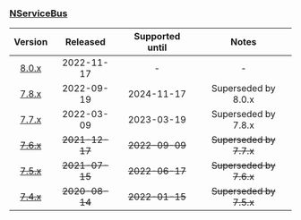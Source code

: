 ### [NServiceBus](/nuget/NServiceBus)

| Version   | Released       | Supported until   | Notes                             |
|:---------:|:--------------:|:-----------------:|:---------------------------------:|
| [8.0.x](https://www.nuget.org/packages/NServiceBus/8.0.1) | 2022-11-17     | -                 | -                                 |
| [7.8.x](https://www.nuget.org/packages/NServiceBus/7.8.0) | 2022-09-19     | 2024-11-17        | Superseded by 8.0.x               |
| [7.7.x](https://www.nuget.org/packages/NServiceBus/7.7.4) | 2022-03-09     | 2023-03-19        | Superseded by 7.8.x               |
| [~~7.6.x~~](https://www.nuget.org/packages/NServiceBus/7.6.3) | ~~2021-12-17~~ | ~~2022-09-09~~    | ~~Superseded by 7.7.x~~           |
| [~~7.5.x~~](https://www.nuget.org/packages/NServiceBus/7.5.2) | ~~2021-07-15~~ | ~~2022-06-17~~    | ~~Superseded by 7.6.x~~           |
| [~~7.4.x~~](https://www.nuget.org/packages/NServiceBus/7.4.7) | ~~2020-08-14~~ | ~~2022-01-15~~    | ~~Superseded by 7.5.x~~           |

